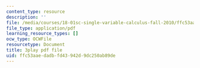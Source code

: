 ```yaml
---
content_type: resource
description: ''
file: /media/courses/18-01sc-single-variable-calculus-fall-2010/ffc53aaedadbfd43942d9dc250ab89de_ryLdyDrBfvI.pdf
file_type: application/pdf
learning_resource_types: []
ocw_type: OCWFile
resourcetype: Document
title: 3play pdf file
uid: ffc53aae-dadb-fd43-942d-9dc250ab89de
---
```

